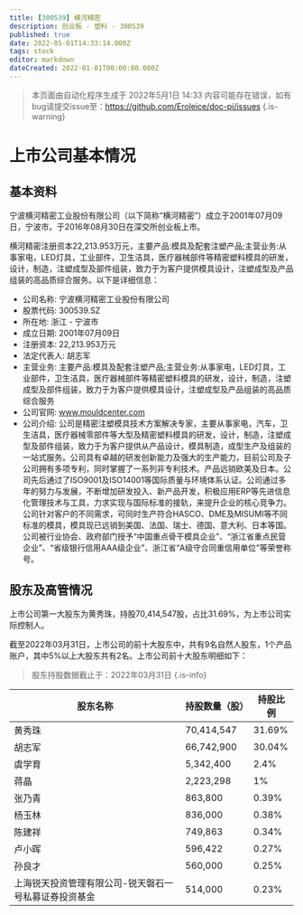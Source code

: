 ```yaml
---
title: [300539] 横河精密
description: 创业板 - 塑料 - 300539
published: true
date: 2022-05-01T14:33:14.000Z
tags: stock
editor: markdown
dateCreated: 2022-01-01T00:00:00.000Z
---
```


> 本页面由自动化程序生成于 2022年5月1日 14:33
> 内容可能存在错误，如有bug请提交issue至：https://github.com/Eroleice/doc-pi/issues
{.is-warning}

# 上市公司基本情况

## 基本资料

宁波横河精密工业股份有限公司（以下简称“横河精密”）成立于2001年07月09日，宁波市。于2016年08月30日在深交所创业板上市。

横河精密注册资本22,213.953万元，主要产品:模具及配套注塑产品;主营业务:从事家电，LED灯具，工业部件，卫生洁具，医疗器械部件等精密塑料模具的研发，设计，制造，注塑成型及部件组装，致力于为客户提供模具设计，注塑成型及产品组装的高品质综合服务。以下是详细信息：

- 公司名称: 宁波横河精密工业股份有限公司
- 股票代码: 300539.SZ
- 所在地: 浙江 - 宁波市
- 成立日期: 2001年07月09日
- 注册资本: 22,213.953万元
- 法定代表人: 胡志军
- 主营业务: 主要产品:模具及配套注塑产品;主营业务:从事家电，LED灯具，工业部件，卫生洁具，医疗器械部件等精密塑料模具的研发，设计，制造，注塑成型及部件组装，致力于为客户提供模具设计，注塑成型及产品组装的高品质综合服务
- 公司官网: www.mouldcenter.com
- 公司介绍: 公司是精密注塑模具技术方案解决专家，主要从事家电，汽车，卫生洁具，医疗器械零部件等大型及精密塑料模具的研发，设计，制造，注塑成型及部件组装，致力于为客户提供从产品设计，模具制造，成型生产及组装的一站式服务。公司具有卓越的研发创新能力及强大的生产能力，目前公司及子公司拥有多项专利，同时掌握了一系列非专利技术。产品远销欧美及日本。公司先后通过了ISO9001及ISO14001等国际质量与环境体系认证。公司通过多年的努力与发展，不断增加研发投入、新产品开发，积极应用ERP等先进信息化管理技术与工具，力求实现与国际标准的接轨，来提升企业的核心竞争力。公司针对客户的不同需求，可同时生产符合HASCO、DME及MISUMI等不同标准的模具，模具现已远销到美国、法国、瑞士、德国、意大利、日本等国。公司被行业协会、政府部门授予“中国重点骨干模具企业”、“浙江省重点民营企业”、“省级银行信用AAA级企业”、浙江省“A级守合同重信用单位”等荣誉称号。


## 股东及高管情况

上市公司第一大股东为黄秀珠，持股70,414,547股，占比31.69%，为上市公司实际控制人。

截至2022年03月31日，上市公司的前十大股东中，共有9名自然人股东，1个产品账户，其中5%以上大股东共有2名。上市公司前十大股东明细如下：

> 股东持股数据截止于：2022年03月31日
{.is-info}

| 股东名称 | 持股数量（股） | 持股比例 |
| --- | --- | --- |
| 黄秀珠 | 70,414,547 | 31.69% |
| 胡志军 | 66,742,900 | 30.04% |
| 虞学育 | 5,342,400 | 2.4% |
| 蒋晶 | 2,223,298 | 1% |
| 张乃青 | 863,800 | 0.39% |
| 杨玉林 | 836,000 | 0.38% |
| 陈建祥 | 749,863 | 0.34% |
| 卢小晖 | 596,422 | 0.27% |
| 孙良才 | 560,000 | 0.25% |
| 上海锐天投资管理有限公司-锐天磐石一号私募证券投资基金 | 514,000 | 0.23% |




